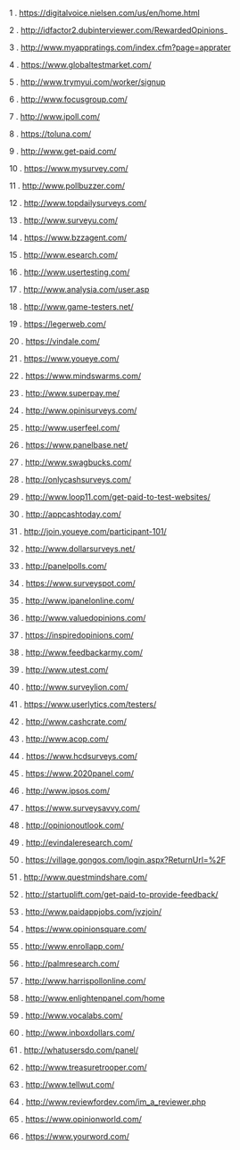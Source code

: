 1 .  https://digitalvoice.nielsen.com/us/en/home.html 

2 .  http://idfactor2.dubinterviewer.com/RewardedOpinions_ 

3 .  http://www.myappratings.com/index.cfm?page=apprater 

4 .  https://www.globaltestmarket.com/ 

5 .  http://www.trymyui.com/worker/signup 

6 .  http://www.focusgroup.com/ 

7 .  http://www.ipoll.com/ 

8 .  https://toluna.com/ 

9 .  http://www.get-paid.com/ 

10 .  https://www.mysurvey.com/ 

11 .  http://www.pollbuzzer.com/ 

12 .  http://www.topdailysurveys.com/ 

13 .  http://www.surveyu.com/ 

14 .  https://www.bzzagent.com/ 

15 .  http://www.esearch.com/ 

16 .  http://www.usertesting.com/ 

17 .  http://www.analysia.com/user.asp 

18 .  http://www.game-testers.net/ 

19 .  https://legerweb.com/ 

20 .  https://vindale.com/ 

21 .  https://www.youeye.com/ 

22 .  https://www.mindswarms.com/ 

23 .  http://www.superpay.me/ 

24 .  http://www.opinisurveys.com/ 

25 .  http://www.userfeel.com/ 

26 .  https://www.panelbase.net/ 

27 .  http://www.swagbucks.com/ 

28 .  http://onlycashsurveys.com/ 

29 .  http://www.loop11.com/get-paid-to-test-websites/ 

30 .  http://appcashtoday.com/ 

31 .  http://join.youeye.com/participant-101/ 

32 .  http://www.dollarsurveys.net/ 

33 .  http://panelpolls.com/ 

34 .  https://www.surveyspot.com/ 

35 .  http://www.ipanelonline.com/ 

36 .  http://www.valuedopinions.com/ 

37 .  https://inspiredopinions.com/ 

38 .  http://www.feedbackarmy.com/ 

39 .  http://www.utest.com/ 

40 .  http://www.surveylion.com/ 

41 .  https://www.userlytics.com/testers/ 

42 .  http://www.cashcrate.com/ 

43 .  http://www.acop.com/ 

44 .  https://www.hcdsurveys.com/ 

45 .  https://www.2020panel.com/ 

46 .  http://www.ipsos.com/ 

47 .  https://www.surveysavvy.com/ 

48 .  http://opinionoutlook.com/ 

49 .  http://evindaleresearch.com/ 

50 .  https://village.gongos.com/login.aspx?ReturnUrl=%2F 

51 .  http://www.questmindshare.com/ 

52 .  http://startuplift.com/get-paid-to-provide-feedback/ 

53 .  http://www.paidappjobs.com/jvzjoin/ 

54 .  https://www.opinionsquare.com/ 

55 .  http://www.enrollapp.com/ 

56 .  http://palmresearch.com/ 

57 .  http://www.harrispollonline.com/ 

58 .  http://www.enlightenpanel.com/home 

59 .  http://www.vocalabs.com/ 

60 .  http://www.inboxdollars.com/ 

61 .  http://whatusersdo.com/panel/ 

62 .  http://www.treasuretrooper.com/ 

63 .  http://www.tellwut.com/ 

64 .  http://www.reviewfordev.com/im_a_reviewer.php 

65 .  https://www.opinionworld.com/ 

66 .  https://www.yourword.com/ 
